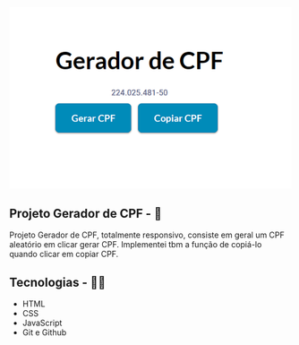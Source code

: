 <p>
  <img src="./github/cpf-thumb.png">
</p>

## Projeto Gerador de CPF - 📄
Projeto Gerador de CPF, totalmente responsivo, consiste em geral um CPF aleatório em clicar gerar CPF. Implementei tbm a função de copiá-lo quando clicar em copiar CPF.

## Tecnologias - 👨‍💻
- HTML 
- CSS
- JavaScript
- Git e Github